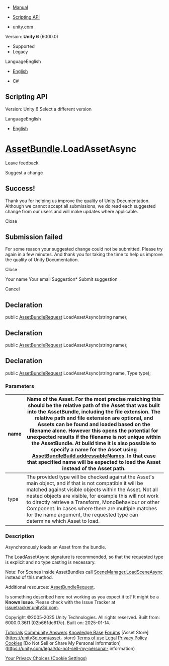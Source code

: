 [ ]()

  * [Manual](../Manual/index.html)
  * [Scripting API](../ScriptReference/index.html)

  * [unity.com](https://unity.com/)

Version: **Unity 6** (6000.0)

  * Supported
  * Legacy

LanguageEnglish

  * [English]()

  * C#

[ ](https://docs.unity3d.com)

## Scripting API

Version: Unity 6 Select a different version

LanguageEnglish

  * [English]()

#  [AssetBundle](AssetBundle.html).LoadAssetAsync

Leave feedback

Suggest a change

## Success!

Thank you for helping us improve the quality of Unity Documentation. Although
we cannot accept all submissions, we do read each suggested change from our
users and will make updates where applicable.

Close

## Submission failed

For some reason your suggested change could not be submitted. Please <a>try
again</a> in a few minutes. And thank you for taking the time to help us
improve the quality of Unity Documentation.

Close

Your name Your email Suggestion* Submit suggestion

Cancel

[ ]()

## Declaration

public [AssetBundleRequest](AssetBundleRequest.html) LoadAssetAsync(string
name);

## Declaration

public [AssetBundleRequest](AssetBundleRequest.html) LoadAssetAsync(string
name);

## Declaration

public [AssetBundleRequest](AssetBundleRequest.html) LoadAssetAsync(string
name, Type type);

### Parameters

name | Name of the Asset. For the most precise matching this should be the relative path of the Asset that was built into the AssetBundle, including the file extension. The relative path and file extension are optional, and Assets can be found and loaded based on the filename alone. However this opens the potential for unexpected results if the filename is not unique within the AssetBundle. At build time it is also possible to specify a name for the Asset using [AssetBundleBuild.addressableNames](AssetBundleBuild-addressableNames.html). In that case that specified name will be expected to load the Asset instead of the Asset path.   
---|---  
type | The provided type will be checked against the Asset's main object, and if that is not compatible it will be matched against visible objects within the Asset. Not all nested objects are visible, for example this will not work to directly retrieve a Transform, MonoBehaviour or other Component. In cases where there are multiple matches for the name argument, the requested type can determine which Asset to load.  
  
### Description

Asynchronously loads an Asset from the bundle.

The LoadAssetAsync<T> signature is recommended, so that the requested type is
explicit and no type casting is necessary.  
  
Note: For Scenes inside AssetBundles call
[SceneManager.LoadSceneAsync](SceneManagement.SceneManager.LoadSceneAsync.html)
instead of this method.  
  
Additional resources: [AssetBundleRequest](AssetBundleRequest.html).

Is something described here not working as you expect it to? It might be a
**Known Issue**. Please check with the Issue Tracker at
[issuetracker.unity3d.com](https://issuetracker.unity3d.com).

Copyright ©2005-2025 Unity Technologies. All rights reserved. Built from:
6000.0.36f1 (02b661dc617c). Built on: 2025-01-14.

[Tutorials](https://unity3d.com/learn) [Community
Answers](https://answers.unity3d.com) [Knowledge
Base](https://support.unity3d.com/hc/en-us)
[Forums](https://forum.unity3d.com) [Asset Store](https://unity3d.com/asset-
store) [Terms of use](https://docs.unity3d.com/Manual/TermsOfUse.html)
[Legal](https://unity.com/legal) [Privacy
Policy](https://unity.com/legal/privacy-policy)
[Cookies](https://unity.com/legal/cookie-policy) [Do Not Sell or Share My
Personal Information](https://unity.com/legal/do-not-sell-my-personal-
information)

[Your Privacy Choices (Cookie Settings)](javascript:void\(0\);)

